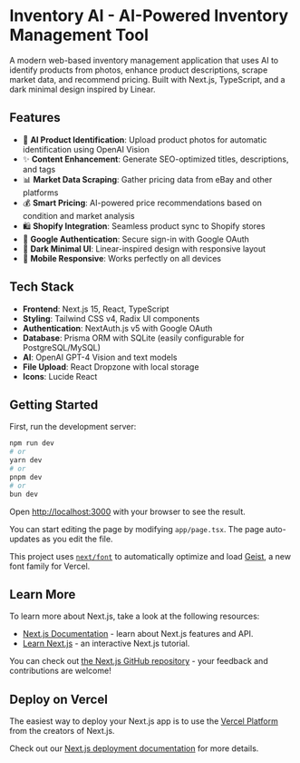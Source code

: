# Inventory AI - AI-Powered Inventory Management Tool

A modern web-based inventory management application that uses AI to identify products from photos, enhance product descriptions, scrape market data, and recommend pricing. Built with Next.js, TypeScript, and a dark minimal design inspired by Linear.

## Features

- 🤖 **AI Product Identification**: Upload product photos for automatic identification using OpenAI Vision
- ✨ **Content Enhancement**: Generate SEO-optimized titles, descriptions, and tags
- 📊 **Market Data Scraping**: Gather pricing data from eBay and other platforms
- 💰 **Smart Pricing**: AI-powered price recommendations based on condition and market analysis
- 🛍️ **Shopify Integration**: Seamless product sync to Shopify stores
- 🔐 **Google Authentication**: Secure sign-in with Google OAuth
- 🎨 **Dark Minimal UI**: Linear-inspired design with responsive layout
- 📱 **Mobile Responsive**: Works perfectly on all devices

## Tech Stack

- **Frontend**: Next.js 15, React, TypeScript
- **Styling**: Tailwind CSS v4, Radix UI components
- **Authentication**: NextAuth.js v5 with Google OAuth
- **Database**: Prisma ORM with SQLite (easily configurable for PostgreSQL/MySQL)
- **AI**: OpenAI GPT-4 Vision and text models
- **File Upload**: React Dropzone with local storage
- **Icons**: Lucide React

## Getting Started

First, run the development server:

```bash
npm run dev
# or
yarn dev
# or
pnpm dev
# or
bun dev
```

Open [http://localhost:3000](http://localhost:3000) with your browser to see the result.

You can start editing the page by modifying `app/page.tsx`. The page auto-updates as you edit the file.

This project uses [`next/font`](https://nextjs.org/docs/app/building-your-application/optimizing/fonts) to automatically optimize and load [Geist](https://vercel.com/font), a new font family for Vercel.

## Learn More

To learn more about Next.js, take a look at the following resources:

- [Next.js Documentation](https://nextjs.org/docs) - learn about Next.js features and API.
- [Learn Next.js](https://nextjs.org/learn) - an interactive Next.js tutorial.

You can check out [the Next.js GitHub repository](https://github.com/vercel/next.js) - your feedback and contributions are welcome!

## Deploy on Vercel

The easiest way to deploy your Next.js app is to use the [Vercel Platform](https://vercel.com/new?utm_medium=default-template&filter=next.js&utm_source=create-next-app&utm_campaign=create-next-app-readme) from the creators of Next.js.

Check out our [Next.js deployment documentation](https://nextjs.org/docs/app/building-your-application/deploying) for more details.
